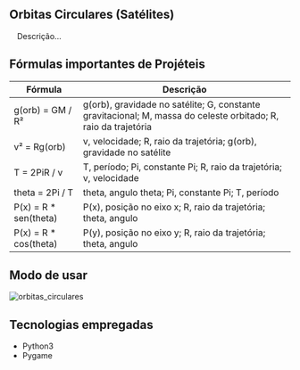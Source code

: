 ## Orbitas Circulares (Satélites)

&emsp;Descrição...

## Fórmulas importantes de Projéteis

| Fórmula | Descrição |
| --- | --- |
| g(orb) = GM / R² | g(orb), gravidade no satélite; G, constante gravitacional; M, massa do celeste orbitado; R, raio da trajetória |
| v² = Rg(orb) | v, velocidade; R, raio da trajetória; g(orb), gravidade no satélite |
| T = 2PiR / v | T, período; Pi, constante Pi; R, raio da trajetória; v, velocidade |
| theta = 2Pi / T | theta, angulo theta; Pi, constante Pi; T, período |
| P(x) = R * sen(theta) | P(x), posição no eixo x; R, raio da trajetória; theta, angulo |
| P(x) = R * cos(theta) | P(y), posição no eixo y; R, raio da trajetória; theta, angulo |

## Modo de usar

![orbitas_circulares](https://user-images.githubusercontent.com/87876734/162813250-68674b44-5e53-4a55-914e-8a1c14c1391c.gif)

## Tecnologias empregadas
* Python3
* Pygame
